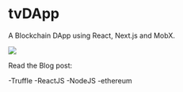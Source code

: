 # tvDApp
A Blockchain DApp using React, Next.js and MobX.

<img src="https://github.com/Webhero9297/tv_dapp/blob/master/tvdapp.gif"/>

Read the Blog post:

-Truffle
-ReactJS
-NodeJS
-ethereum
